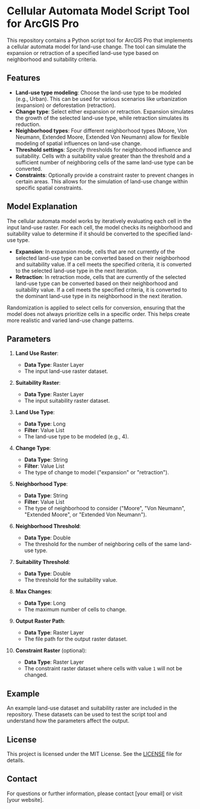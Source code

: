 # Cellular Automata Model Script Tool for ArcGIS Pro

This repository contains a Python script tool for ArcGIS Pro that implements a cellular automata model for land-use change. The tool can simulate the expansion or retraction of a specified land-use type based on neighborhood and suitability criteria.

## Features

- **Land-use type modeling**: Choose the land-use type to be modeled (e.g., Urban). This can be used for various scenarios like urbanization (expansion) or deforestation (retraction).
- **Change type**: Select either expansion or retraction. Expansion simulates the growth of the selected land-use type, while retraction simulates its reduction.
- **Neighborhood types**: Four different neighborhood types (Moore, Von Neumann, Extended Moore, Extended Von Neumann) allow for flexible modeling of spatial influences on land-use change.
- **Threshold settings**: Specify thresholds for neighborhood influence and suitability. Cells with a suitability value greater than the threshold and a sufficient number of neighboring cells of the same land-use type can be converted.
- **Constraints**: Optionally provide a constraint raster to prevent changes in certain areas. This allows for the simulation of land-use change within specific spatial constraints.

## Model Explanation

The cellular automata model works by iteratively evaluating each cell in the input land-use raster. For each cell, the model checks its neighborhood and suitability value to determine if it should be converted to the specified land-use type.

- **Expansion**: In expansion mode, cells that are not currently of the selected land-use type can be converted based on their neighborhood and suitability value. If a cell meets the specified criteria, it is converted to the selected land-use type in the next iteration.
- **Retraction**: In retraction mode, cells that are currently of the selected land-use type can be converted based on their neighborhood and suitability value. If a cell meets the specified criteria, it is converted to the dominant land-use type in its neighborhood in the next iteration.

Randomization is applied to select cells for conversion, ensuring that the model does not always prioritize cells in a specific order. This helps create more realistic and varied land-use change patterns.


## Parameters

1. **Land Use Raster**:
   - **Data Type**: Raster Layer
   - The input land-use raster dataset.

2. **Suitability Raster**:
   - **Data Type**: Raster Layer
   - The input suitability raster dataset.

3. **Land Use Type**:
   - **Data Type**: Long
   - **Filter**: Value List
   - The land-use type to be modeled (e.g., 4).

4. **Change Type**:
   - **Data Type**: String
   - **Filter**: Value List
   - The type of change to model ("expansion" or "retraction").

5. **Neighborhood Type**:
   - **Data Type**: String
   - **Filter**: Value List
   - The type of neighborhood to consider ("Moore", "Von Neumann", "Extended Moore", or "Extended Von Neumann").

6. **Neighborhood Threshold**:
   - **Data Type**: Double
   - The threshold for the number of neighboring cells of the same land-use type.

7. **Suitability Threshold**:
   - **Data Type**: Double
   - The threshold for the suitability value.

8. **Max Changes**:
   - **Data Type**: Long
   - The maximum number of cells to change.

9. **Output Raster Path**:
   - **Data Type**: Raster Layer
   - The file path for the output raster dataset.

10. **Constraint Raster** (optional):
    - **Data Type**: Raster Layer
    - The constraint raster dataset where cells with value `1` will not be changed.

## Example

An example land-use dataset and suitability raster are included in the repository. These datasets can be used to test the script tool and understand how the parameters affect the output.

## License

This project is licensed under the MIT License. See the [LICENSE](LICENSE) file for details.

## Contact

For questions or further information, please contact [your email] or visit [your website].


